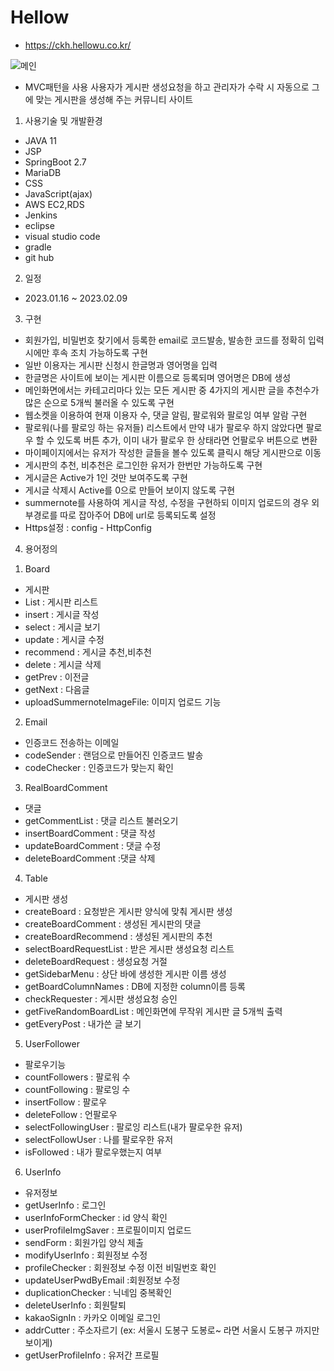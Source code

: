 # Hellow
- https://ckh.hellowu.co.kr/


![메인](https://user-images.githubusercontent.com/115143610/219283335-1d9089fc-7781-404b-84cd-24364d2fd618.PNG)

- MVC패턴을 사용 사용자가 게시판 생성요청을 하고 관리자가 수락 시 자동으로 그에 맞는 게시판을 생성해 주는 커뮤니티 사이트


1. 사용기술 및 개발환경
 - JAVA 11
 - JSP
 - SpringBoot 2.7
 - MariaDB
 - CSS
 - JavaScript(ajax)
 - AWS EC2,RDS
 - Jenkins
 - eclipse
 - visual studio code
 - gradle
 - git hub

2. 일정
 - 2023.01.16 ~ 2023.02.09

3. 구현
 - 회원가입, 비밀번호 찾기에서 등록한 email로 코드발송, 발송한 코드를 정확히 입력시에만 후속 조치 가능하도록 구현
 - 일반 이용자는 게시판 신청시 한글명과 영어명을 입력
 - 한글명은 사이트에 보이는 게시판 이름으로 등록되며 영어명은 DB에 생성
 - 메인화면에서는 카테고리마다 있는 모든 게시판 중 4가지의 게시판 글을 추천수가 많은 순으로 5개씩 불러올 수 있도록 구현
 - 웹소켓을 이용하여 현재 이용자 수, 댓글 알림, 팔로워와 팔로잉 여부 알람 구현
 - 팔로워(나를 팔로잉 하는 유저들) 리스트에서 만약 내가 팔로우 하지 않았다면 팔로우 할 수 있도록 버튼 추가, 이미 내가 팔로우 한 상태라면 언팔로우 버튼으로 변환
 - 마이페이지에서는 유저가 작성한 글들을 볼수 있도록 클릭시 해당 게시판으로 이동
 - 게시판의 추천, 비추천은 로그인한 유저가 한번만 가능하도록 구현
 - 게시글은 Active가 1인 것만 보여주도록 구현
 - 게시글 삭제시 Active를 0으로 만들어 보이지 않도록 구현
 - summernote를 사용하여 게시글 작성, 수정을 구현하되 이미지 업로드의 경우 외부경로를 따로 잡아주어 DB에 url로 등록되도록 설정
 - Https설정 : config - HttpConfig

4. 용어정의
 1) Board
  - 게시판
  - List : 게시판 리스트
  - insert : 게시글 작성
  - select : 게시글 보기
  - update : 게시글 수정
  - recommend : 게시글 추천,비추천
  - delete : 게시글 삭제
  - getPrev : 이전글
  - getNext : 다음글
  - uploadSummernoteImageFile: 이미지 업로드 기능

 2) Email
  - 인증코드 전송하는 이메일
  - codeSender : 랜덤으로 만들어진 인증코드 발송
  - codeChecker : 인증코드가 맞는지 확인
 
 3) RealBoardComment
  - 댓글
  - getCommentList : 댓글 리스트 불러오기
  - insertBoardComment : 댓글 작성
  - updateBoardComment : 댓글 수정
  - deleteBoardComment :댓글 삭제
 
 4) Table
  - 게시판 생성
  - createBoard : 요청받은 게시판 양식에 맞춰 게시판 생성
  - createBoardComment : 생성된 게시판의 댓글
  - createBoardRecommend : 생성된 게시판의 추천
  - selectBoardRequestList : 받은 게시판 생성요청 리스트
  - deleteBoardRequest : 생성요청 거절
  - getSidebarMenu : 상단 바에 생성한 게시판 이름 생성
  - getBoardColumnNames : DB에 지정한 column이름 등록
  - checkRequester : 게시판 생성요청 승인
  - getFiveRandomBoardList : 메인화면에 무작위 게시판 글 5개씩 출력
  - getEveryPost : 내가쓴 글 보기
 
 5) UserFollower
  - 팔로우기능
  - countFollowers : 팔로워 수
  - countFollowing : 팔로잉 수
  - insertFollow : 팔로우
  - deleteFollow : 언팔로우
  - selectFollowingUser : 팔로잉 리스트(내가 팔로우한 유저)
  - selectFollowUser : 나를 팔로우한 유저
  - isFollowed : 내가 팔로우했는지 여부
 
 6) UserInfo
  - 유저정보
  - getUserInfo : 로그인
  - userInfoFormChecker : id 양식 확인
  - userProfileImgSaver : 프로필이미지 업로드
  - sendForm : 회원가입 양식 제출
  - modifyUserInfo : 회원정보 수정
  - profileChecker : 회원정보 수정 이전 비밀번호 확인
  - updateUserPwdByEmail :회원정보 수정
  - duplicationChecker : 닉네임 중복확인
  - deleteUserInfo : 회원탈퇴
  - kakaoSignIn : 카카오 이메일 로그인
  - addrCutter : 주소자르기 (ex: 서울시 도봉구 도봉로~ 라면 서울시 도봉구 까지만 보이게)
  - getUserProfileInfo : 유저간 프로필
